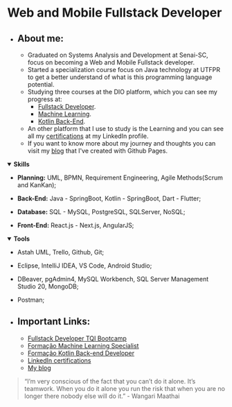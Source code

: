 # Web and Mobile Fullstack Developer
   - ## About me:
     - Graduated on Systems Analysis and Development at Senai-SC, focus on becoming a Web and Mobile Fullstack developer.
     - Started a specialization course focus on Java technology at UTFPR to get a better understand of what is this programming language potential.
     - Studying three courses at the DIO platform, which you can see my progress at:
        - [Fullstack Developer](#TQIrepository).
        - [Machine Learning](#MLrepository).
        - [Kotlin Back-End](#KDEVrepository).
     - An other platform that I use to study is the Learning and you can see all my [certifications](#inCertifications) at my LinkedIn profile.
     - If you want to know more about my journey and thoughts you can visit my [blog](#github_pages) that I've created with Github Pages.  

<details open>
   <summary><strong>Skills</strong></summary>  
   
   - <strong>Planning:</strong> UML, BPMN, Requirement Engineering, Agile Methods(Scrum and KanKan);  
   
   - <strong>Back-End:</strong> Java - SpringBoot, Kotlin  - SpringBoot, Dart - Flutter;  
   
   - <strong>Database:</strong> SQL - MySQL, PostgreSQL, SQLServer, NoSQL;  
   
   - <strong>Front-End:</strong> React.js - Next.js, AngularJS;
</details>
<details open>
   <summary><strong>Tools</strong></summary>  

   - Astah UML, Trello, Github, Git;  
   
   - Eclipse, IntelliJ IDEA, VS Code, Android Studio;  
   
   - DBeaver, pgAdmin4, MySQL Workbench, SQL Server Management Studio 20, MongoDB;  
   
   - Postman;
</details>

   - ## Important Links:
     - <a name="TQIrepository" href="https://github.com/Moura196/dio-desafio-github/tree/main/1%C2%BA%20Bootcamp%20FQI%20Fullstack%20Developer">Fullstack Developer TQI Bootcamp<a>
     - <a name="MLrepository" href="https://github.com/Moura196/dio-desafio-github/tree/main/Formacao%20Machine%20Learning%20Specialist">Formação Machine Learning Specialist<a>
     - <a name="KDEVrepository" href="https://github.com/Moura196/dio-desafio-github/tree/main/Forma%C3%A7%C3%A3o%20Kotlin%20Back-end%20Developer">Formação Kotlin Back-end Developer<a>
     - <a name="inCertifications" href="https://www.linkedin.com/in/gabrielmoura96/details/certifications/">LinkedIn certifications</a>
     - <a name="github_pages" href="https://moura196.github.io/Moura196/">My blog</a>

> “I’m very conscious of the fact that you can’t do it alone. It’s teamwork. When you do it alone you run the risk that when you are no longer there nobody else will do it.” - Wangari Maathai

<!-- 
Structure of my readme:
   - About me: your work and interests
   - Skills
   - Tools
   - Contributions you're proud of, and context about those contributions
   - Guidance for getting help in communities where you're involved

<details open>

<summary>Tips for collapsed sections</summary>

### You can add a header

You can add text within a collapsed section.

You can add an image or a code block, too.

```ruby
   puts "Hello World"
```

</details> -->
